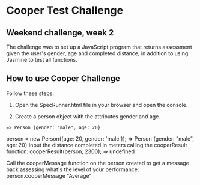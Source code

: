 # Cooper Test Challenge
## Weekend challenge, week 2

The challenge was to set up a JavaScript program that returns assessment given the user's gender, age and completed distance, in addition to using Jasmine to test all functions.

## How to use Cooper Challenge

Follow these steps:

1. Open the SpecRunner.html file in your browser and open the console.

2. Create a person object with the attributes gender and age.

``` person = new Person({age: 20, gender: 'male'});
=> Person {gender: "male", age: 20}
```

person = new Person({age: 20, gender: 'male'});
=> Person {gender: "male", age: 20}
Input the distance completed in meters calling the cooperResult function:
cooperResult(person, 2300);
=> undefined

Call the cooperMessage function on the person created to get a message back assessing what's the level of your performance:
person.cooperMessage
"Average"
